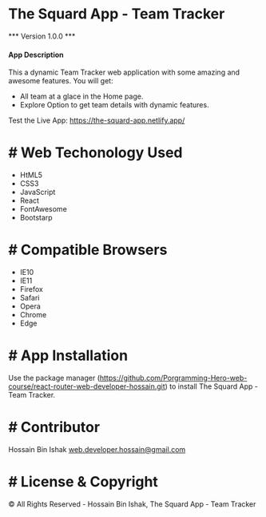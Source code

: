 # The Squard App - Team Tracker

*** Version 1.0.0 ***



#### App Description

This a dynamic Team Tracker web application with some amazing and awesome features.
You will get:

- All team at a glace in the Home page.
- Explore Option to get team details with dynamic features.

Test the Live App: https://the-squard-app.netlify.app/ 
# # Web Techonology Used

- HtML5
- CSS3
- JavaScript
- React
- FontAwesome
- Bootstarp

# # Compatible Browsers	

- IE10
- IE11
- Firefox
- Safari
- Opera
- Chrome
- Edge
# # App Installation

Use the package manager (https://github.com/Porgramming-Hero-web-course/react-router-web-developer-hossain.git) to install The Squard App - Team Tracker.

# # Contributor
Hossain Bin Ishak <web.developer.hossain@gmail.com>

# # License & Copyright
© All Rights Reserved - Hossain Bin Ishak, The Squard App - Team Tracker